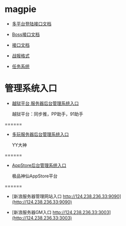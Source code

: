 magpie
======
- [多平台登陆接口文档](https://github.com/leasuregame/magpie/blob/master/game-server/docs/login-api.md)

- [Boss接口文档](https://github.com/leasuregame/magpie/wiki/Boss%E6%8E%A5%E5%8F%A3%E6%96%87%E6%A1%A3)

- [接口文档](https://github.com/leasuregame/magpie/wiki/%E6%8E%A5%E5%8F%A3%E6%96%87%E6%A1%A3)

- [战报格式](https://github.com/leasuregame/magpie/wiki/%E6%88%98%E6%8A%A5%E6%A0%BC%E5%BC%8F)

- [任务系统](https://github.com/leasuregame/magpie/wiki/%E4%BB%BB%E5%8A%A1%E7%B3%BB%E7%BB%9F)

管理系统入口
======
* [越狱平台 服务器后台管理系统入口](http://115.29.12.178:9090)

  越狱平台：同步推，PP助手，91助手

======
* [多玩服务器后台管理系统入口](http://125.90.93.74:9090)

  YY大神

======
* [AppStore后台管理系统入口](http://115.29.243.80:9090)

  极品神仙AppStore平台
  
======
* [新浪服务器管理网站入口 http://124.238.236.33:9090](http://124.238.236.33:9090)

* [新浪服务器GM入口 http://124.238.236.33:3003](http://124.238.236.33:3003)
